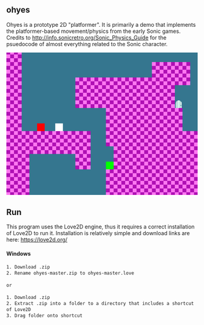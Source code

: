 ## ohyes
Ohyes is a prototype 2D "platformer". It is primarily a demo that implements the platformer-based movement/physics from the early Sonic games. Credits to http://info.sonicretro.org/Sonic_Physics_Guide for the psuedocode of almost everything related to the Sonic character.

![alt text](https://github.com/redsled84/ohyes/raw/master/images/screenshot.png "Ohyes Screenshot")

## Run
This program uses the Love2D engine, thus it requires a correct installation of Love2D to run it. Installation is relatively simple and download links are here: https://love2d.org/

#### Windows
```
1. Download .zip
2. Rename ohyes-master.zip to ohyes-master.love

or 

1. Download .zip
2. Extract .zip into a folder to a directory that includes a shortcut of Love2D
3. Drag folder onto shortcut
```
